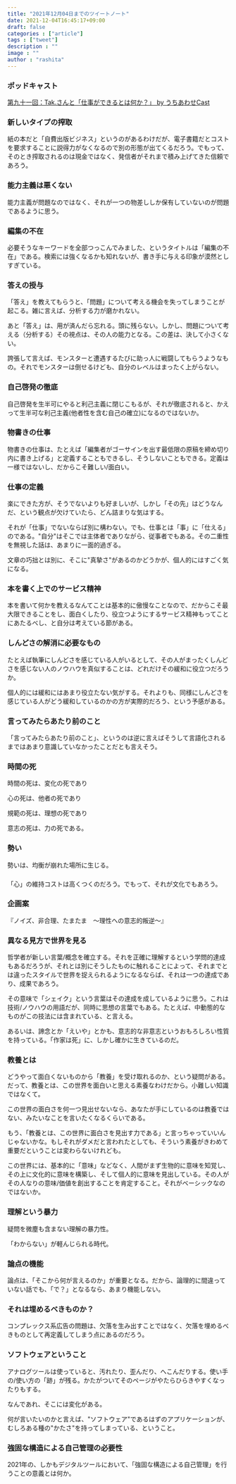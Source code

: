 ```yaml
---
title: "2021年12月04日までのツイートノート"
date: 2021-12-04T16:45:17+09:00
draft: false
categories : ["article"]
tags : ["tweet"]
description : ""
image : ""
author : "rashita"
---
```


### ポッドキャスト

[第九十一回：Tak.さんと「仕事ができるとは何か？」 by うちあわせCast](https://anchor.fm/rashita/episodes/Tak-e1b4hm4)

### 新しいタイプの搾取

紙の本だと「自費出版ビジネス」というのがあるわけだが、電子書籍だとコストを要求することに説得力がなくなるので別の形態が出てくるだろう。でもって、そのとき搾取されるのは現金ではなく、発信者がそれまで積み上げてきた信頼であろう。

### 能力主義は悪くない

能力主義が問題なのではなく、それが一つの物差ししか保有していないのが問題であるように思う。

### 編集の不在

必要そうなキーワードを全部つっこんでみました、というタイトルは「編集の不在」である。検索には強くなるかも知れないが、書き手に与える印象が漠然としすぎている。

### 答えの授与

「答え」を教えてもらうと、「問題」について考える機会を失ってしまうことが起こる。雑に言えば、分析する力が磨かれない。

あと「答え」は、用が済んだら忘れる。頭に残らない。しかし、問題について考える（分析する）その視点は、その人の能力となる。この差は、決して小さくない。

誇張して言えば、モンスターと遭遇するたびに助っ人に戦闘してもらうようなもの。それでモンスターは倒せるけども、自分のレベルはまったく上がらない。

### 自己啓発の徹底

自己啓発を生半可にやると利己主義に閉じこもるが、それが徹底されると、かえって生半可な利己主義(他者性を含む自己の確立)になるのではないか。

### 物書きの仕事

物書きの仕事は、たとえば「編集者がゴーサインを出す最低限の原稿を締め切り内に書き上げる」と定義することもできるし、そうしないこともできる。定義は一様ではないし、だからこそ難しい/面白い。

### 仕事の定義

楽にできた方が、そうでないよりも好ましいが、しかし「その先」はどうなんだ、という観点が欠けていたら、どん詰まりな気はする。

それが「仕事」でないならば別に構わない。でも、仕事とは「事」に「仕える」のである。"自分"はそこでは主体者でありながら、従事者でもある。その二重性を無視した話は、あまりに一面的過ぎる。

文章の巧拙とは別に、そこに"真摯さ"があるのかどうかが、個人的にはすごく気になる。

### 本を書く上でのサービス精神

本を書いて何かを教えるなんてことは基本的に傲慢なことなので、だからこそ最大限できることをし、面白くしたり、役立つようにするサービス精神もってことにあたるべし、と自分は考えている節がある。

### しんどさの解消に必要なもの

たとえば執筆にしんどさを感じている人がいるとして、その人がまったくしんどさを感じない人のノウハウを真似することは、どれだけその緩和に役立つだろうか。

個人的には緩和にはあまり役立たない気がする。それよりも、同様にしんどさを感じている人がどう緩和しているのかの方が実際的だろう、という予感がある。

### 言ってみたらあたり前のこと

「言ってみたらあたり前のこと」、というのは逆に言えばそうして言語化されるまではあまり意識していなかったことだとも言えそう。

### 時間の死

時間の死は、変化の死であり

心の死は、他者の死であり

規範の死は、理想の死であり

意志の死は、力の死である。

### 勢い

勢いは、均衡が崩れた場所に生じる。

###

「心」の維持コストは高くつくのだろう。でもって、それが文化でもあろう。

### 企画案
 
『ノイズ、非合理、たまたま　〜理性への意志的叛逆〜』

### 異なる見方で世界を見る

哲学者が新しい言葉/概念を確立する。それを正確に理解するという学問的達成もあるだろうが、それとは別にそうしたものに触れることによって、それまでとは違ったスタイルで世界を捉えられるようになるならば、それは一つの達成であり、成果であろう。

その意味で「シェイク」という言葉はその達成を成しているように思う。これは技術/ノウハウの用語だが、同時に思想の言葉でもある。たとえば、中動態的なものがこの技法には含まれている、と言える。

あるいは、諦念とか「えいや」とかも、意志的な非意志というおもろしろい性質を持っている。「作家は死」に、しかし確かに生きているのだ。

### 教養とは

どうやって面白くないものから「教養」を受け取れるのか、という疑問がある。だって、教養とは、この世界を面白いと思える素養なわけだから。小難しい知識ではなくて。

この世界の面白さを何一つ見出せないなら、あなたが手にしているのは教養ではない、みたいなことを言いたくなるくらいである。

もう、「教養とは、この世界に面白さを見出す力である」と言っちゃっていいんじゃないかな。もしそれがダメだと言われたとしても、そういう素養がきわめて重要だということは変わらないけれども。

この世界には、基本的に「意味」などなく、人間がまず生物的に意味を知覚し、その上に文化的に意味を構築し、そして個人的に意味を見出している。その人がその人なりの意味/価値を創出することを肯定すること。それがベーシックなのではないか。

### 理解という暴力

疑問を微塵も含まない理解の暴力性。

「わからない」が軽んじられる時代。

### 論点の機能

論点は、「そこから何が言えるのか」が重要となる。だから、論理的に間違っていない話でも、「で？」となるなら、あまり機能しない。

### それは埋めるべきものか？

コンプレックス系広告の問題は、欠落を生み出すことではなく、欠落を埋めるべきものとして再定義してしまう点にあるのだろう。

### ソフトウェアということ

アナログツールは使っていると、汚れたり、歪んだり、へこんだりする。使い手の/使い方の「跡」が残る。かたがついてそのページがやたらひらきやすくなったりもする。

なんであれ、そこには変化がある。

何が言いたいのかと言えば、"ソフトウェア"であるはずのアプリケーションが、むしろある種の"かたさ"を持ってしまっている、ということ。

### 強固な構造による自己管理の必要性

2021年の、しかもデジタルツールにおいて、「強固な構造による自己管理」を行うことの意義とは何か。
